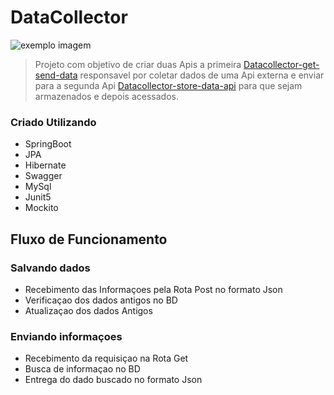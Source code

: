 # DataCollector

<img src="https://programathor.com.br/blog/wp-content/uploads/2018/08/api-768x768.png" alt="exemplo imagem">

>Projeto com objetivo de criar duas Apis a primeira [Datacollector-get-send-data](https://github.com/LuizGGoncalves/Datacollector-get-send-data)  responsavel por coletar dados de uma Api externa e enviar
> para a segunda Api [Datacollector-store-data-api](https://github.com/LuizGGoncalves/Datacollector-store-data-api) para que sejam armazenados e depois acessados.


### Criado Utilizando
* SpringBoot
* JPA
* Hibernate
* Swagger
* MySql
* Junit5
* Mockito

## Fluxo de Funcionamento

### Salvando dados
+ Recebimento das Informaçoes pela Rota Post no formato Json
+ Verificaçao dos dados antigos no BD
+ Atualizaçao dos dados Antigos

### Enviando informaçoes
+ Recebimento da requisiçao na Rota Get
+ Busca de informaçao no BD
+ Entrega do dado buscado no formato Json

